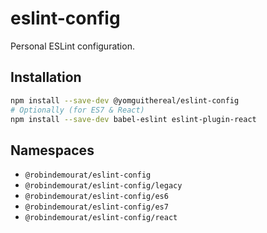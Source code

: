 # eslint-config

Personal ESLint configuration.

## Installation

```bash
npm install --save-dev @yomguithereal/eslint-config
# Optionally (for ES7 & React)
npm install --save-dev babel-eslint eslint-plugin-react
```

## Namespaces

* `@robindemourat/eslint-config`
* `@robindemourat/eslint-config/legacy`
* `@robindemourat/eslint-config/es6`
* `@robindemourat/eslint-config/es7`
* `@robindemourat/eslint-config/react`
